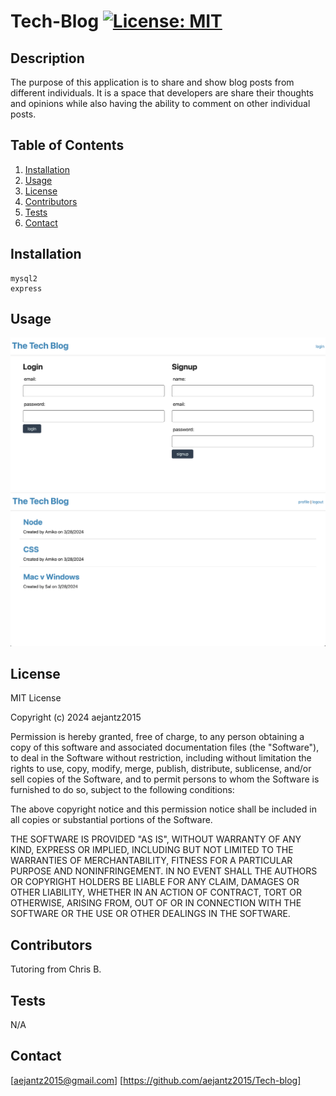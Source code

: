 # Tech-Blog [![License: MIT](https://img.shields.io/badge/License-MIT-yellow.svg)](https://opensource.org/licenses/MIT)

  ## Description
  The purpose of this application is to share and show blog posts from different individuals. It is a space that developers are share their thoughts and opinions while also having the ability to comment on other individual posts.

  ## Table of Contents
  1. [Installation](#installation)
  2. [Usage](#usage)
  3. [License](#license)
  4. [Contributors](#contributors)
  5. [Tests](#tests)
  6. [Contact](#contact)

  ## Installation
    mysql2
    express

  ## Usage
  ![Screenshot](./assets/Screenshot.png)
  ![Screenshot](./assets/Screenshot1.png)

  ## License
  MIT License

Copyright (c) 2024 aejantz2015

Permission is hereby granted, free of charge, to any person obtaining a copy
of this software and associated documentation files (the "Software"), to deal
in the Software without restriction, including without limitation the rights
to use, copy, modify, merge, publish, distribute, sublicense, and/or sell
copies of the Software, and to permit persons to whom the Software is
furnished to do so, subject to the following conditions:

The above copyright notice and this permission notice shall be included in all
copies or substantial portions of the Software.

THE SOFTWARE IS PROVIDED "AS IS", WITHOUT WARRANTY OF ANY KIND, EXPRESS OR
IMPLIED, INCLUDING BUT NOT LIMITED TO THE WARRANTIES OF MERCHANTABILITY,
FITNESS FOR A PARTICULAR PURPOSE AND NONINFRINGEMENT. IN NO EVENT SHALL THE
AUTHORS OR COPYRIGHT HOLDERS BE LIABLE FOR ANY CLAIM, DAMAGES OR OTHER
LIABILITY, WHETHER IN AN ACTION OF CONTRACT, TORT OR OTHERWISE, ARISING FROM,
OUT OF OR IN CONNECTION WITH THE SOFTWARE OR THE USE OR OTHER DEALINGS IN THE
SOFTWARE.

  ## Contributors
  Tutoring from Chris B.

  ## Tests
  N/A

  ## Contact
  [aejantz2015@gmail.com]
  [https://github.com/aejantz2015/Tech-blog]
